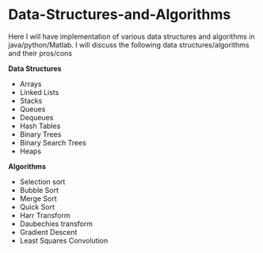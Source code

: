 # Data-Structures-and-Algorithms

Here I will have implementation of various data structures and algorithms in java/python/Matlab. I will discuss the following data structures/algorithms and their pros/cons

**Data Structures**

- Arrays
- Linked Lists
- Stacks
- Queues
- Dequeues
- Hash Tables
- Binary Trees
- Binary Search Trees
- Heaps


**Algorithms**

- Selection sort
- Bubble Sort
- Merge Sort
- Quick Sort
- Harr Transform
- Daubechies transform
- Gradient Descent 
- Least Squares Convolution
